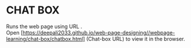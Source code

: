 # CHAT BOX 
Runs the web page using URL .<br />
Open [https://deepali2033.github.io/web-page-designing//webpage-learning/chat-box/chatbox.html] (Chat-box URL) to view it in the browser.